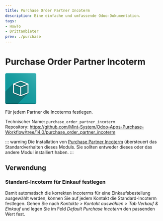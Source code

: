 ```yaml
---
title: Purchase Order Partner Incoterm
description: Eine einfache und umfassende Odoo-Dokumentation.
tags:
- HowTo
- Drittanbieter
prev: ./purchase
---
```

# Purchase Order Partner Incoterm
![icon_oms_box](attachments/icon_oms_box.png)

Für jedem Partner die Incoterms festlegen.

Technischer Name: `purchase_order_partner_incoterm`\
Repository: <https://github.com/Mint-System/Odoo-Apps-Purchase-Workflow/tree/14.0/purchase_order_partner_incoterm>

::: warning
Die Installation von [Purchase Partner Incoterm](Purchase%20Partner%20Incoterm.md) übersteuert das Standardverhalten dieses Moduls. Sie sollten entweder dieses oder das andere Modul installiert haben.
:::

## Verwendung

### Standard-Incoterm für Einkauf festlegen

Damit automatisch die korrekten Incoterms für eine Einkaufsbestellung ausgewählt werden, können Sie auf jedem Kontakt die Standard-Incoterm festlegen. Gehen Sie nach *Kontakte > Kontakt auswählen > Tab Verkauf & Einkauf* und legen Sie im Feld *Default Purchase Incoterm* den passenden Wert fest.
